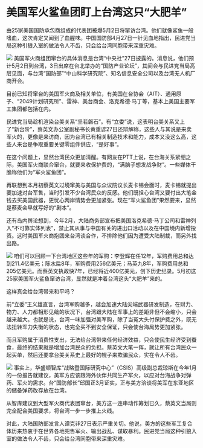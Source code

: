 # 美国军火鲨鱼团盯上台湾这只“大肥羊”

由25家美国国防承包商组成的代表团被爆5月2日将窜访台湾。他们就像鲨鱼一般嗜血，这次肯定又闻到了血腥味。中国国防部4月27日一针见血地指出，民进党当局这种引狼入室的做法令人不齿，只会给台湾同胞带来深重灾难。

![](https://inews.gtimg.com/om_bt/Oyw3N0i668VE_3Lu7qn1cU5dsQKtdU8uWmVc8-DFLu0o4AA/1000)
美国军火商组团窜台的具体消息是台湾“中央社”27日披露的。消息说，他们预计5月2日到台湾，3日出席在台北举办的“国防产业论坛”，其间会与民进党当局高层见面，与台湾“国防部”“中山科学研究院”、知名信息安全公司以及台湾无人机厂商开会。

目前已知将窜台的美国军火商及相关单位，有美国在台协会（AIT）、通用原子、“2049计划研究所”、雷神、美台商会、洛克希德·马丁等，基本上美国主要军工集团都包括在内。

民进党当局趁机渲染台美关系“坚若磐石”。有“立委”说，这表明台美关系又上了“新台阶”，蔡英文办公室副秘书长黄重谚27日还辩解称，这些人与其说是来卖军火的，更像是来访商，因为台湾已有相关制造技术和能力，成本又没这么高，这些人来台是争取重要关键零组件供应，“是好事”。

在这个问题上，显然台湾民众更加清醒。有网友在PTT上说，在台海关系紧绷之际，美国军火商联合窜台，就要来收保护费的，“满脑子想发战争财”。一些媒体干脆称他们为“军火鲨鱼团”。

再联想到本月初蔡英文过境窜美与美国与众议院议长麦卡锡会面时，麦卡锡就提出要加速对台军售，当时引发不少台湾民众的反感。他们既担心台湾又要付出大笔金钱去买美国武器，更忧心两岸情势会更加紧张。现在“军火鲨鱼团”果然要来，显然是蔡麦会早就写好的“剧本”。

还有岛内舆论想到，今年2月，大陆商务部宣布把美国洛克希德·马丁公司和雷神列入“不可靠实体列表”，禁止其从事与中国有关的进出口活动以及在中国境内新增投资。这时美国军火商抱团来台湾谈合作，不排除他们因为遭受大陆制裁，而另外找出路。

![](https://inews.gtimg.com/om_bt/O1Zo4w26OfO45y7lYz-VT4-mGMqIzLAhoSgMqHYqbV3TEAA/1000)
咱们可以回顾一下台湾地区这些年的军购：李登辉在任12年，军购费用总和达到211.4亿美元；陈水扁8年，军购费用256亿美元；马英九8年，军购费用总和205亿美元。而蔡英文执政快7年，已经将近400亿美元，创下历史纪录。5月初这25家美国军火鲨鱼窜访台湾，显然就是冲着台湾这头“大肥羊”来的。

这样真会给台湾带来和平吗？

前“立委”王义雄直言，台湾军购越多，越会加速大陆尖端武器研发制造，在财力、物力、人力都相形见绌的状况下，台湾跟大陆在军事上的差距非但不会缩小，只会越来越大。也就是说，台湾一味加强对美军购，除了当冤大头付保护费之外，既无法扭转军力失衡的状态，也完全买不到安全保证，只会使台海局势更加紧张。

而且军购属于消费性支出，无法给台湾带来任何经济效益，只会使民生经济受到蚕食，最终的结果就是增加台湾民众的负担。蔡英文大笔一挥，就让所有台湾民众一起买单，然后还要拿台美关系史上最好的幌子来欺骗民众，实在令人不齿。

![](https://inews.gtimg.com/om_bt/OOb-SRplNT4mT7o9fClsloFKqZbt9F6N8yYrLs2BbeERwAA/1000)
事实上，华盛顿智库“战略暨国际研究中心”（CSIS）高级副总裁琼斯在今年1月的一份报告就建议，美军方应该跟海外伙伴共同生产军火，以应对台海战争对弹药、军火的需求。台“国防部长”邱国正3月证实，正与美方洽谈将美军在东亚地区的储备弹药改存放在台湾。

从智库建议到大型军火商代表团窜台，美方这一连串动作筹划已久，蔡英文当局则完全配合美国要求，将台湾一步一步推上火线。

对此，大陆国防部发言人谭克非27日表示严重关切。他说，美方的这些军工复合体历来热衷于在世界各地兜售军火、输出战乱、谋取暴利。民进党当局这种引狼入室的做法令人不齿，只会给台湾同胞带来深重灾难。

